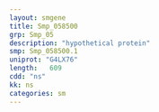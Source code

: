 ```yaml
---
layout: smgene
title: Smp_058500
grp: Smp_05
description: "hypothetical protein"
smp: Smp_058500.1
uniprot: "G4LX76"
length:   609
cdd: "ns"
kk: ns
categories: sm
---
```

